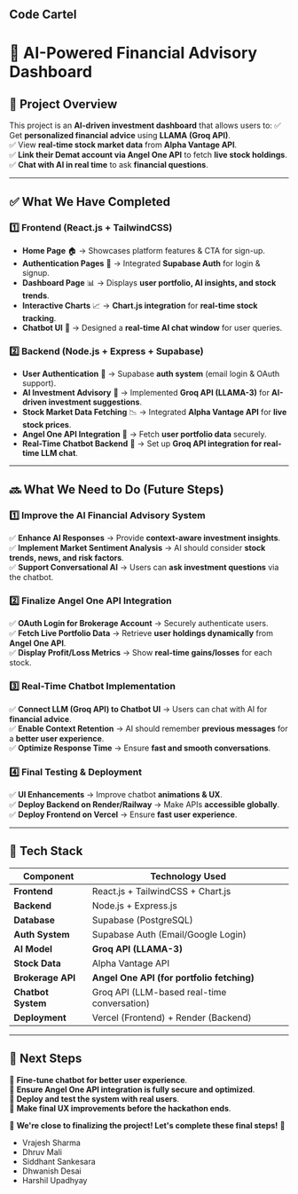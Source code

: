 ## Code Cartel

# 🚀 AI-Powered Financial Advisory Dashboard

## **📌 Project Overview**
This project is an **AI-driven investment dashboard** that allows users to:
✅ Get **personalized financial advice** using **LLAMA (Groq API)**.  
✅ View **real-time stock market data** from **Alpha Vantage API**.  
✅ **Link their Demat account via Angel One API** to fetch **live stock holdings**.  
✅ **Chat with AI in real time** to ask **financial questions**.  

---

## **✅ What We Have Completed**
### **1️⃣ Frontend (React.js + TailwindCSS)**
- **Home Page** 🏠 → Showcases platform features & CTA for sign-up.  
- **Authentication Pages** 🔐 → Integrated **Supabase Auth** for login & signup.  
- **Dashboard Page** 📊 → Displays **user portfolio, AI insights, and stock trends**.  
- **Interactive Charts** 📈 → **Chart.js integration** for **real-time stock tracking**.  
- **Chatbot UI** 💬 → Designed a **real-time AI chat window** for user queries.  

### **2️⃣ Backend (Node.js + Express + Supabase)**
- **User Authentication** 👤 → Supabase **auth system** (email login & OAuth support).  
- **AI Investment Advisory** 🤖 → Implemented **Groq API (LLAMA-3)** for **AI-driven investment suggestions**.  
- **Stock Market Data Fetching** 📉 → Integrated **Alpha Vantage API** for **live stock prices**.  
- **Angel One API Integration** 🏦 → Fetch **user portfolio data** securely.  
- **Real-Time Chatbot Backend** 💬 → Set up **Groq API integration for real-time LLM chat**.  

---

## **🔜 What We Need to Do (Future Steps)**
### **1️⃣ Improve the AI Financial Advisory System**
✅ **Enhance AI Responses** → Provide **context-aware investment insights**.  
✅ **Implement Market Sentiment Analysis** → AI should consider **stock trends, news, and risk factors**.  
✅ **Support Conversational AI** → Users can **ask investment questions** via the chatbot.  

### **2️⃣ Finalize Angel One API Integration**
✅ **OAuth Login for Brokerage Account** → Securely authenticate users.  
✅ **Fetch Live Portfolio Data** → Retrieve **user holdings dynamically** from **Angel One API**.  
✅ **Display Profit/Loss Metrics** → Show **real-time gains/losses** for each stock.  

### **3️⃣ Real-Time Chatbot Implementation**
✅ **Connect LLM (Groq API) to Chatbot UI** → Users can chat with AI for **financial advice**.  
✅ **Enable Context Retention** → AI should remember **previous messages** for a **better user experience**.  
✅ **Optimize Response Time** → Ensure **fast and smooth conversations**.  

### **4️⃣ Final Testing & Deployment**
✅ **UI Enhancements** → Improve chatbot **animations & UX**.  
✅ **Deploy Backend on Render/Railway** → Make APIs **accessible globally**.  
✅ **Deploy Frontend on Vercel** → Ensure **fast user experience**.  

---

## **📌 Tech Stack**
| **Component**  | **Technology Used**  |
|---------------|----------------------|
| **Frontend**  | React.js + TailwindCSS + Chart.js |
| **Backend**   | Node.js + Express.js |
| **Database**  | Supabase (PostgreSQL) |
| **Auth System** | Supabase Auth (Email/Google Login) |
| **AI Model**  | **Groq API (LLAMA-3)** |
| **Stock Data** | Alpha Vantage API |
| **Brokerage API** | **Angel One API (for portfolio fetching)** |
| **Chatbot System** | Groq API (LLM-based real-time conversation) |
| **Deployment** | Vercel (Frontend) + Render (Backend) |

---

## **📌 Next Steps**
🔹 **Fine-tune chatbot for better user experience**.  
🔹 **Ensure Angel One API integration is fully secure and optimized**.  
🔹 **Deploy and test the system with real users**.  
🔹 **Make final UX improvements before the hackathon ends**.  

🚀 **We're close to finalizing the project! Let's complete these final steps!** 🎯


- Vrajesh Sharma
- Dhruv Mali
- Siddhant Sankesara
- Dhwanish Desai
- Harshil Upadhyay